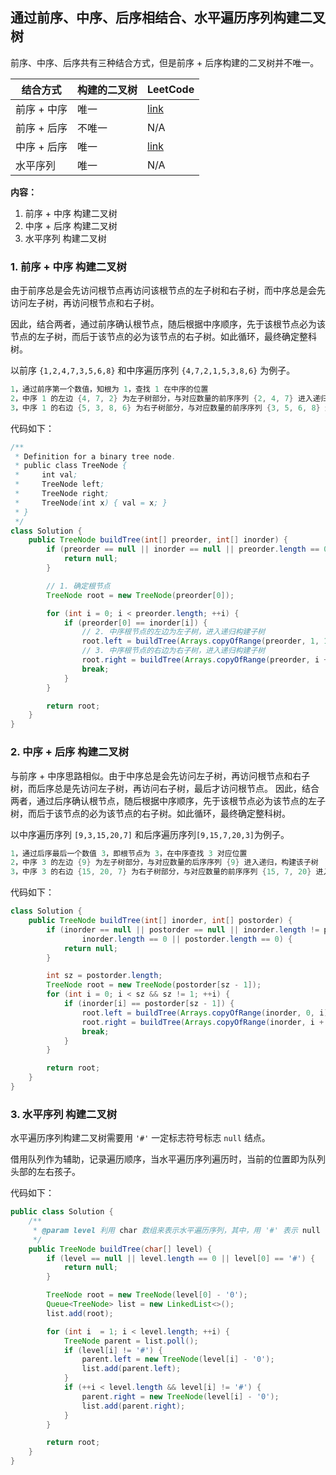 ## 通过前序、中序、后序相结合、水平遍历序列构建二叉树

前序、中序、后序共有三种结合方式，但是前序 + 后序构建的二叉树并不唯一。

| 结合方式    | 构建的二叉树 | LeetCode                                                     |
| ----------- | ------------ | ------------------------------------------------------------ |
| 前序 + 中序 | 唯一         | [link](https://leetcode-cn.com/problems/construct-binary-tree-from-preorder-and-inorder-traversal/description/) |
| 前序 + 后序 | 不唯一       | N/A                                                          |
| 中序 + 后序 | 唯一         | [link](https://leetcode-cn.com/problems/construct-binary-tree-from-inorder-and-postorder-traversal/description/) |
| 水平序列 | 唯一 | N/A |

**内容：**
1. 前序 + 中序 构建二叉树
2. 中序 + 后序 构建二叉树
3. 水平序列 构建二叉树

### 1. 前序 + 中序 构建二叉树

由于前序总是会先访问根节点再访问该根节点的左子树和右子树，而中序总是会先访问左子树，再访问根节点和右子树。

因此，结合两者，通过前序确认根节点，随后根据中序顺序，先于该根节点必为该节点的左子树，而后于该节点的必为该节点的右子树。如此循环，最终确定整科树。

以前序 `{1,2,4,7,3,5,6,8}` 和中序遍历序列 `{4,7,2,1,5,3,8,6}` 为例子。 

```java
1，通过前序第一个数值，知根为 1，查找 1 在中序的位置
2，中序 1 的左边 {4, 7, 2} 为左子树部分，与对应数量的前序序列 {2, 4, 7} 进入递归，构建该子树
3，中序 1 的右边 {5, 3, 8, 6} 为右子树部分，与对应数量的前序序列 {3, 5, 6, 8} 进入递归，构建该子树
```
代码如下：

```java
/**
 * Definition for a binary tree node.
 * public class TreeNode {
 *     int val;
 *     TreeNode left;
 *     TreeNode right;
 *     TreeNode(int x) { val = x; }
 * }
 */
class Solution {
    public TreeNode buildTree(int[] preorder, int[] inorder) {
        if (preorder == null || inorder == null || preorder.length == 0 || inorder.length == 0 || preorder.length != inorder.length) {
            return null;
        }

        // 1. 确定根节点
        TreeNode root = new TreeNode(preorder[0]);

        for (int i = 0; i < preorder.length; ++i) {
            if (preorder[0] == inorder[i]) {
                // 2. 中序根节点的左边为左子树，进入递归构建子树
                root.left = buildTree(Arrays.copyOfRange(preorder, 1, 1 + i), Arrays.copyOfRange(inorder, 0, i));
                // 3. 中序根节点的右边为右子树，进入递归构建子树
                root.right = buildTree(Arrays.copyOfRange(preorder, i + 1, preorder.length), Arrays.copyOfRange(inorder, i + 1, inorder.length));
                break;
            }
        }

        return root;
    }
}
```

### 2. 中序 + 后序 构建二叉树

与前序 + 中序思路相似。由于中序总是会先访问左子树，再访问根节点和右子树，而后序总是先访问左子树，再访问右子树，最后才访问根节点。
因此，结合两者，通过后序确认根节点，随后根据中序顺序，先于该根节点必为该节点的左子树，而后于该节点的必为该节点的右子树。如此循环，最终确定整科树。

以中序遍历序列 `[9,3,15,20,7]` 和后序遍历序列`[9,15,7,20,3]`为例子。

```java
1，通过后序最后一个数值 3，即根节点为 3，在中序查找 3 对应位置
2，中序 3 的左边 {9} 为左子树部分，与对应数量的后序序列 {9} 进入递归，构建该子树
3，中序 3 的右边 {15, 20, 7} 为右子树部分，与对应数量的前序序列 {15, 7, 20} 进入递归，构建该子树
```

代码如下：

```java
class Solution {
    public TreeNode buildTree(int[] inorder, int[] postorder) {
        if (inorder == null || postorder == null || inorder.length != postorder.length ||
                inorder.length == 0 || postorder.length == 0) {
            return null;
        }

        int sz = postorder.length;
        TreeNode root = new TreeNode(postorder[sz - 1]);
        for (int i = 0; i < sz && sz != 1; ++i) {
            if (inorder[i] == postorder[sz - 1]) {
                root.left = buildTree(Arrays.copyOfRange(inorder, 0, i), Arrays.copyOfRange(postorder, 0, i));
                root.right = buildTree(Arrays.copyOfRange(inorder, i + 1, sz), Arrays.copyOfRange(postorder, i, sz - 1));
                break;
            }
        }

        return root;
    }
}
```

### 3. 水平序列 构建二叉树

水平遍历序列构建二叉树需要用 `'#'` 一定标志符号标志 `null` 结点。

借用队列作为辅助，记录遍历顺序，当水平遍历序列遍历时，当前的位置即为队列头部的左右孩子。

代码如下：

```java
public class Solution {
    /**
     * @param level 利用 char 数组来表示水平遍历序列，其中，用 '#' 表示 null
     */
    public TreeNode buildTree(char[] level) {
        if (level == null || level.length == 0 || level[0] == '#') {
            return null;
        }

        TreeNode root = new TreeNode(level[0] - '0');
        Queue<TreeNode> list = new LinkedList<>();
        list.add(root);

        for (int i  = 1; i < level.length; ++i) {
            TreeNode parent = list.poll();
            if (level[i] != '#') {
                parent.left = new TreeNode(level[i] - '0');
                list.add(parent.left);
            }
            if (++i < level.length && level[i] != '#') {
                parent.right = new TreeNode(level[i] - '0');
                list.add(parent.right);
            }
        }

        return root;
    }
}
```